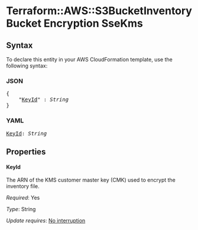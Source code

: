 # Terraform::AWS::S3BucketInventory Bucket Encryption SseKms

## Syntax

To declare this entity in your AWS CloudFormation template, use the following syntax:

### JSON

<pre>
{
    "<a href="#keyid" title="KeyId">KeyId</a>" : <i>String</i>
}
</pre>

### YAML

<pre>
<a href="#keyid" title="KeyId">KeyId</a>: <i>String</i>
</pre>

## Properties

#### KeyId

The ARN of the KMS customer master key (CMK) used to encrypt the inventory file.

_Required_: Yes

_Type_: String

_Update requires_: [No interruption](https://docs.aws.amazon.com/AWSCloudFormation/latest/UserGuide/using-cfn-updating-stacks-update-behaviors.html#update-no-interrupt)

